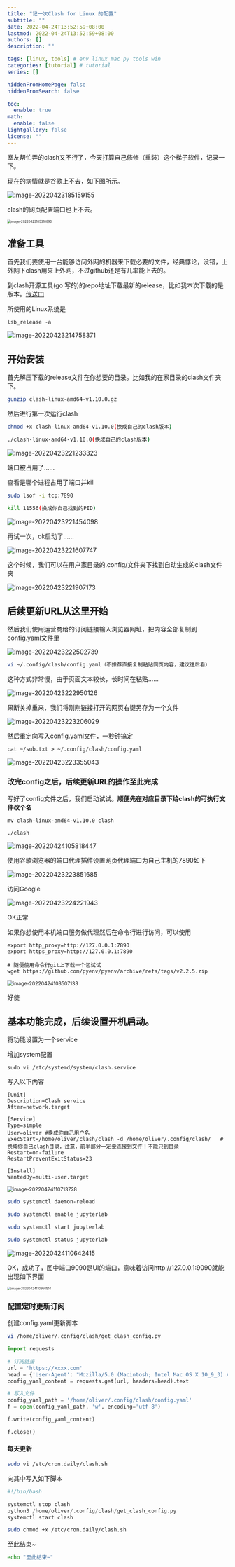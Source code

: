 ```yaml
---
title: "记一次Clash for Linux 的配置"
subtitle: ""
date: 2022-04-24T13:52:59+08:00
lastmod: 2022-04-24T13:52:59+08:00
authors: []
description: ""

tags: [linux, tools] # env linux mac py tools win
categories: [tutorial] # tutorial
series: []

hiddenFromHomePage: false
hiddenFromSearch: false

toc:
  enable: true
math:
  enable: false
lightgallery: false
license: ""
---
```


室友帮忙弄的clash又不行了，今天打算自己修修（重装）这个梯子软件，记录一下。

现在的病情就是谷歌上不去，如下图所示。

![image-20220423185159155](MD_img/image-20220423185159155.png)

clash的网页配置端口也上不去。

<img src="MD_img/image-20220423185318890.png" alt="image-20220423185318890" style="zoom: 50%;" />

## 准备工具

首先我们要使用一台能够访问外网的机器来下载必要的文件，经典悖论，没错，上外网下clash用来上外网，不过github还是有几率能上去的。

到clash开源工具(go 写的)的repo地址下载最新的release，比如我本次下载的是版本。[传送门](https://github.com/Dreamacro/clash)

所使用的Linux系统是

```
lsb_release -a
```

![image-20220423214758371](MD_img/image-20220423214758371.png)

## 开始安装

首先解压下载的release文件在你想要的目录。比如我的在家目录的clash文件夹下。

```bash
gunzip clash-linux-amd64-v1.10.0.gz
```

然后进行第一次运行clash

```bash
chmod +x clash-linux-amd64-v1.10.0(换成自己的clash版本)
```

```bash
./clash-linux-amd64-v1.10.0(换成自己的clash版本)
```



![image-20220423221233323](MD_img/image-20220423221233323.png)

端口被占用了……

查看是哪个进程占用了端口并kill

```bash
sudo lsof -i tcp:7890
```

```bash
kill 11556(换成你自己找到的PID)
```

![image-20220423221454098](MD_img/image-20220423221454098.png)

再试一次，ok启动了……

![image-20220423221607747](MD_img/image-20220423221607747.png)

这个时候，我们可以在用户家目录的.config/文件夹下找到自动生成的clash文件夹

![image-20220423221907173](MD_img/image-20220423221907173.png)

## 后续更新URL从这里开始

然后我们使用运营商给的订阅链接输入浏览器网址，把内容全部复制到config.yaml文件里

![image-20220423222502739](MD_img/image-20220423222502739.png)

```bash
vi ~/.config/clash/config.yaml（不推荐直接复制粘贴网页内容，建议往后看）
```

这种方式非常慢，由于页面文本较长，长时间在粘贴……

![image-20220423222950126](MD_img/image-20220423222950126.png)

果断关掉重来，我们将刚刚链接打开的网页右键另存为一个文件

![image-20220423223206029](MD_img/image-20220423223206029.png)

然后重定向写入config.yaml文件，一秒钟搞定

```
cat ~/sub.txt > ~/.config/clash/config.yaml
```

![image-20220423223355043](MD_img/image-20220423223355043.png)

### 改完config之后，后续更新URL的操作至此完成

写好了config文件之后，我们启动试试。**顺便先在对应目录下给clash的可执行文件改个名**

```
mv clash-linux-amd64-v1.10.0 clash

./clash
```



![image-20220424105818447](MD_img/image-20220424105818447.png)

使用谷歌浏览器的端口代理插件设置网页代理端口为自己主机的7890如下

![image-20220423223851685](MD_img/image-20220423223851685.png)



访问Google

![image-20220423224221943](MD_img/image-20220423224221943.png)

OK正常

如果你想使用本机端口服务做代理然后在命令行进行访问，可以使用

```
export http_proxy=http://127.0.0.1:7890
export https_proxy=http://127.0.0.1:7890
```

```ba
# 随便使用命令行git上下载一个包试试
wget https://github.com/pyenv/pyenv/archive/refs/tags/v2.2.5.zip
```



<img src="MD_img/image-20220424103507133.png" alt="image-20220424103507133" style="zoom:80%;" />

好使

## 基本功能完成，后续设置开机启动。

将功能设置为一个service

增加system配置

```ba
sudo vi /etc/systemd/system/clash.service

```

写入以下内容

```ba
[Unit]
Description=Clash service
After=network.target

[Service]
Type=simple
User=oliver #换成你自己用户名
ExecStart=/home/oliver/clash/clash -d /home/oliver/.config/clash/   #换成你自己clash目录，注意，前半部分一定要连接到文件！不能只到目录
Restart=on-failure
RestartPreventExitStatus=23

[Install]
WantedBy=multi-user.target
```

<img src="MD_img/image-20220424110713728.png" alt="image-20220424110713728" style="zoom:80%;" />

```bash
sudo systemctl daemon-reload
```

```bash
sudo systemctl enable jupyterlab
```

```bash
sudo systemctl start jupyterlab
```

```bash
sudo systemctl status jupyterlab
```



![image-20220424110642415](MD_img/image-20220424110642415.png)

OK，成功了，图中端口9090是UI的端口，意味着访问http://127.0.0.1:9090就能出现如下界面

<img src="MD_img/image-20220424110950514.png" alt="image-20220424110950514" style="zoom:50%;" />

### 配置定时更新订阅

创建config.yaml更新脚本

```bash
vi /home/oliver/.config/clash/get_clash_config.py
```

```python
import requests

# 订阅链接
url = 'https://xxxx.com'
head = {'User-Agent': "Mozilla/5.0 (Macintosh; Intel Mac OS X 10_9_3) AppleWebKit/537.75.14 (KHTML, like Gecko) Version/7.0.3 Safari/7046A194A"}
config_yaml_content = requests.get(url, headers=head).text

# 写入文件
config_yaml_path = '/home/oliver/.config/clash/config.yaml'
f = open(config_yaml_path, 'w', encoding='utf-8')

f.write(config_yaml_content)

f.close()
```



#### 每天更新

```bash
sudo vi /etc/cron.daily/clash.sh
```

向其中写入如下脚本

```python
#!/bin/bash

systemctl stop clash
python3 /home/oliver/.config/clash/get_clash_config.py
systemctl start clash

```

```bash
sudo chmod +x /etc/cron.daily/clash.sh
```



至此结束~

```bash
echo "至此结束~"
```





